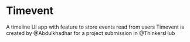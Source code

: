# Timevent
A timeline UI app with feature to store events read from users
Timevent is created by @Abdulkhadhar for a project submission  in @ThinkersHub
